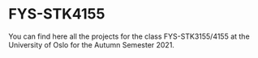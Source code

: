 # FYS-STK4155

You can find here all the projects for the class FYS-STK3155/4155 at the University of Oslo for the Autumn Semester 2021.
